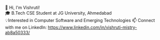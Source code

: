 
👋 Hi, I'm Vishruti!  
🎓 B.Tech CSE Student at JG University, Ahmedabad  
💡Interested in Computer Software and Emerging Technologies
📫 Connect with me on LinkedIn: https://www.linkedin.com/in/vishruti-mistry-ab8a50333/


